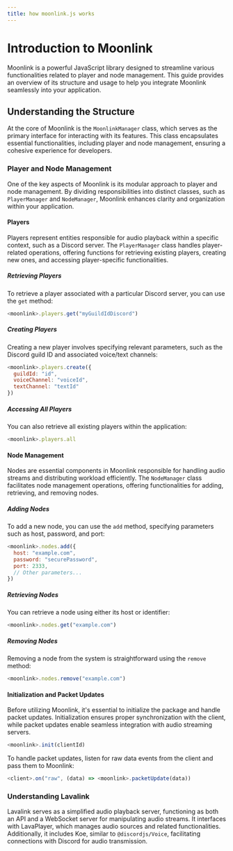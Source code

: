 ```yaml
---
title: how moonlink.js works
---
```


# Introduction to Moonlink

Moonlink is a powerful JavaScript library designed to streamline various functionalities related to player and node management. This guide provides an overview of its structure and usage to help you integrate Moonlink seamlessly into your application.

## Understanding the Structure

At the core of Moonlink is the `MoonlinkManager` class, which serves as the primary interface for interacting with its features. This class encapsulates essential functionalities, including player and node management, ensuring a cohesive experience for developers.

### Player and Node Management

One of the key aspects of Moonlink is its modular approach to player and node management. By dividing responsibilities into distinct classes, such as `PlayerManager` and `NodeManager`, Moonlink enhances clarity and organization within your application.

#### Players

Players represent entities responsible for audio playback within a specific context, such as a Discord server. The `PlayerManager` class handles player-related operations, offering functions for retrieving existing players, creating new ones, and accessing player-specific functionalities.

##### Retrieving Players

To retrieve a player associated with a particular Discord server, you can use the `get` method:

```js
<moonlink>.players.get("myGuildIdDiscord")
```

##### Creating Players

Creating a new player involves specifying relevant parameters, such as the Discord guild ID and associated voice/text channels:

```js
<moonlink>.players.create({
  guildId: "id",
  voiceChannel: "voiceId",
  textChannel: "textId"
})
```

##### Accessing All Players

You can also retrieve all existing players within the application:

```js
<moonlink>.players.all
```

#### Node Management

Nodes are essential components in Moonlink responsible for handling audio streams and distributing workload efficiently. The `NodeManager` class facilitates node management operations, offering functionalities for adding, retrieving, and removing nodes.

##### Adding Nodes

To add a new node, you can use the `add` method, specifying parameters such as host, password, and port:

```js
<moonlink>.nodes.add({
  host: "example.com",
  password: "securePassword",
  port: 2333,
  // Other parameters...
})
```

##### Retrieving Nodes

You can retrieve a node using either its host or identifier:

```js
<moonlink>.nodes.get("example.com")
```

##### Removing Nodes

Removing a node from the system is straightforward using the `remove` method:

```js
<moonlink>.nodes.remove("example.com")
```

#### Initialization and Packet Updates

Before utilizing Moonlink, it's essential to initialize the package and handle packet updates. Initialization ensures proper synchronization with the client, while packet updates enable seamless integration with audio streaming servers.

```js
<moonlink>.init(clientId)
```

To handle packet updates, listen for raw data events from the client and pass them to Moonlink:

```js
<client>.on("raw", (data) => <moonlink>.packetUpdate(data))
```

### Understanding Lavalink

Lavalink serves as a simplified audio playback server, functioning as both an API and a WebSocket server for manipulating audio streams. It interfaces with LavaPlayer, which manages audio sources and related functionalities. Additionally, it includes Koe, similar to `@discordjs/Voice`, facilitating connections with Discord for audio transmission.
